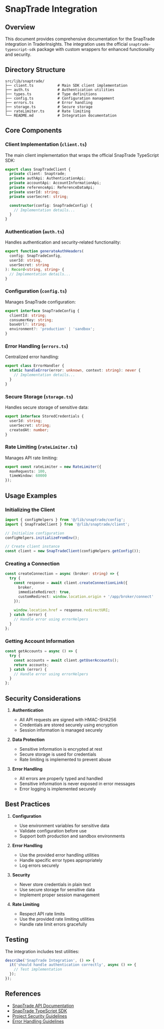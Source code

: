 # SnapTrade Integration

## Overview

This document provides comprehensive documentation for the SnapTrade integration in TraderInsights. The integration uses the official `snaptrade-typescript-sdk` package with custom wrappers for enhanced functionality and security.

## Directory Structure

```
src/lib/snaptrade/
├── client.ts           # Main SDK client implementation
├── auth.ts             # Authentication utilities
├── types.ts            # Type definitions
├── config.ts           # Configuration management
├── errors.ts           # Error handling
├── storage.ts          # Secure storage
├── rateLimiter.ts      # Rate limiting
└── README.md           # Integration documentation
```

## Core Components

### Client Implementation (`client.ts`)
The main client implementation that wraps the official SnapTrade TypeScript SDK:

```typescript
export class SnapTradeClient {
  private client: Snaptrade;
  private authApi: AuthenticationApi;
  private accountApi: AccountInformationApi;
  private referenceApi: ReferenceDataApi;
  private userId: string;
  private userSecret: string;

  constructor(config: SnapTradeConfig) {
    // Implementation details...
  }
}
```

### Authentication (`auth.ts`)
Handles authentication and security-related functionality:

```typescript
export function generateAuthHeaders(
  config: SnapTradeConfig,
  userId: string,
  userSecret: string
): Record<string, string> {
  // Implementation details...
}
```

### Configuration (`config.ts`)
Manages SnapTrade configuration:

```typescript
export interface SnapTradeConfig {
  clientId: string;
  consumerKey: string;
  baseUrl?: string;
  environment?: 'production' | 'sandbox';
}
```

### Error Handling (`errors.ts`)
Centralized error handling:

```typescript
export class ErrorHandler {
  static handleError(error: unknown, context: string): never {
    // Implementation details...
  }
}
```

### Secure Storage (`storage.ts`)
Handles secure storage of sensitive data:

```typescript
export interface StoredCredentials {
  userId: string;
  userSecret: string;
  createdAt: number;
}
```

### Rate Limiting (`rateLimiter.ts`)
Manages API rate limiting:

```typescript
export const rateLimiter = new RateLimiter({
  maxRequests: 100,
  timeWindow: 60000
});
```

## Usage Examples

### Initializing the Client
```typescript
import { configHelpers } from '@/lib/snaptrade/config';
import { SnapTradeClient } from '@/lib/snaptrade/client';

// Initialize configuration
configHelpers.initializeFromEnv();

// Create client instance
const client = new SnapTradeClient(configHelpers.getConfig());
```

### Creating a Connection
```typescript
const createConnection = async (broker: string) => {
  try {
    const response = await client.createConnectionLink({
      broker,
      immediateRedirect: true,
      customRedirect: window.location.origin + '/app/broker/connect'
    });
    
    window.location.href = response.redirectURI;
  } catch (error) {
    // Handle error using errorHelpers
  }
};
```

### Getting Account Information
```typescript
const getAccounts = async () => {
  try {
    const accounts = await client.getUserAccounts();
    return accounts;
  } catch (error) {
    // Handle error using errorHelpers
  }
};
```

## Security Considerations

1. **Authentication**
   - All API requests are signed with HMAC-SHA256
   - Credentials are stored securely using encryption
   - Session information is managed securely

2. **Data Protection**
   - Sensitive information is encrypted at rest
   - Secure storage is used for credentials
   - Rate limiting is implemented to prevent abuse

3. **Error Handling**
   - All errors are properly typed and handled
   - Sensitive information is never exposed in error messages
   - Error logging is implemented securely

## Best Practices

1. **Configuration**
   - Use environment variables for sensitive data
   - Validate configuration before use
   - Support both production and sandbox environments

2. **Error Handling**
   - Use the provided error handling utilities
   - Handle specific error types appropriately
   - Log errors securely

3. **Security**
   - Never store credentials in plain text
   - Use secure storage for sensitive data
   - Implement proper session management

4. **Rate Limiting**
   - Respect API rate limits
   - Use the provided rate limiting utilities
   - Handle rate limit errors gracefully

## Testing

The integration includes test utilities:

```typescript
describe('SnapTrade Integration', () => {
  it('should handle authentication correctly', async () => {
    // Test implementation
  });
});
```

## References

- [SnapTrade API Documentation](https://docs.snaptrade.com)
- [SnapTrade TypeScript SDK](https://github.com/passiv/snaptrade-sdks)
- [Project Security Guidelines](../SECURITY.md)
- [Error Handling Guidelines](../ERROR_HANDLING.md) 